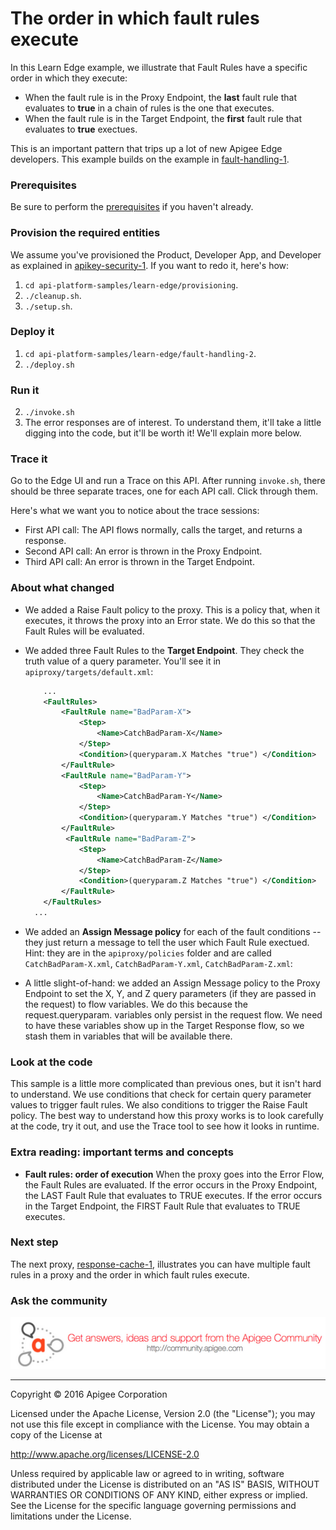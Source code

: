 # The order in which fault rules execute

In this Learn Edge example, we illustrate that Fault Rules have a specific order in which they execute:

* When the fault rule is in the Proxy Endpoint, the **last** fault rule that evaluates to **true** in a chain of rules is the one that executes. 
* When the fault rule is in the Target Endpoint, the **first** fault rule that evaluates to **true** exectues. 

This is an important pattern that trips up a lot of new Apigee Edge developers. This example builds on the example in [fault-handling-1](../fault-handling-1/README.md).

### Prerequisites

Be sure to perform the [prerequisites](https://github.com/apigee/api-platform-samples/tree/master/learn-edge#prerequisites) if you haven't already.

### Provision the required entities

We assume you've provisioned the Product, Developer App, and Developer as explained in [apikey-security-1](../apikey-security-1/README.md). If you want to redo it, here's how:

1. `cd api-platform-samples/learn-edge/provisioning`.
2. `./cleanup.sh`.
3. `./setup.sh`.

### Deploy it

1. `cd api-platform-samples/learn-edge/fault-handling-2`.
2. `./deploy.sh`

### Run it

2. `./invoke.sh`
4. The error responses are of interest. To understand them, it'll take a little digging into the code, but it'll be worth it! We'll explain more below. 

### Trace it

Go to the Edge UI and run a Trace on this API. After running `invoke.sh`, there should be three separate traces, one for each API call. Click through them. 

Here's what we want you to notice about the trace sessions:

* First API call: The API flows normally, calls the target, and returns a response. 
* Second API call: An error is thrown in the Proxy Endpoint. 
* Third API call: An error is thrown in the Target Endpoint. 

### About what changed

* We added a Raise Fault policy to the proxy. This is a policy that, when it executes, it throws the proxy into an Error state. We do this so that the Fault Rules will be evaluated. 

* We added three Fault Rules to the **Target Endpoint**. They check the truth value of a query parameter. You'll see it in `apiproxy/targets/default.xml`:

    ```xml
        ...
        <FaultRules>
            <FaultRule name="BadParam-X">
                <Step>
                    <Name>CatchBadParam-X</Name>
                </Step>
                <Condition>(queryparam.X Matches "true") </Condition>
            </FaultRule>
            <FaultRule name="BadParam-Y">
                <Step>
                    <Name>CatchBadParam-Y</Name>
                </Step>
                <Condition>(queryparam.Y Matches "true") </Condition>
            </FaultRule>
             <FaultRule name="BadParam-Z">
                <Step>
                    <Name>CatchBadParam-Z</Name>
                </Step>
                <Condition>(queryparam.Z Matches "true") </Condition>
            </FaultRule>
        </FaultRules>
      ...
    ```


* We added an **Assign Message policy** for each of the fault conditions -- they just return a message to tell the user which Fault Rule exectued. Hint: they are in the `apiproxy/policies` folder and are called `CatchBadParam-X.xml`, `CatchBadParam-Y.xml`, `CatchBadParam-Z.xml`:
 
* A little slight-of-hand: we added an Assign Message policy to the Proxy Endpoint to set the X, Y, and Z query parameters (if they are passed in the request) to flow variables. We do this because the request.queryparam.<paramname> variables only persist in the request flow. We need to have these variables show up in the Target Response flow, so we stash them in variables that will be available there.

### Look at the code

This sample is a little more complicated than previous ones, but it isn't hard to understand. We use conditions that check for certain query parameter values to trigger fault rules. We also conditions to trigger the Raise Fault policy. The best way to understand how this proxy works is to look carefully at the code, try it out, and use the Trace tool to see how it looks in runtime.

### Extra reading: important terms and concepts

* **Fault rules: order of execution** When the proxy goes into the Error Flow, the Fault Rules are evaluated. If the error occurs in the Proxy Endpoint, the LAST Fault Rule that evaluates to TRUE executes. If the error occurs in the Target Endpoint, the FIRST Fault Rule that evaluates to TRUE executes. 


### Next step

The next proxy, [response-cache-1](../response-cache-1/README.md), illustrates you can have multiple fault rules in a proxy and the order in which fault rules execute.
   
### Ask the community

[![alt text](../../images/apigee-community.png "Apigee Community is a great place to ask questions and find answers about developing API proxies. ")](https://community.apigee.com?via=github)

---

Copyright © 2016 Apigee Corporation

Licensed under the Apache License, Version 2.0 (the "License"); you may not use
this file except in compliance with the License. You may obtain a copy
of the License at

http://www.apache.org/licenses/LICENSE-2.0

Unless required by applicable law or agreed to in writing, software
distributed under the License is distributed on an "AS IS" BASIS,
WITHOUT WARRANTIES OR CONDITIONS OF ANY KIND, either express or implied.
See the License for the specific language governing permissions and
limitations under the License.

